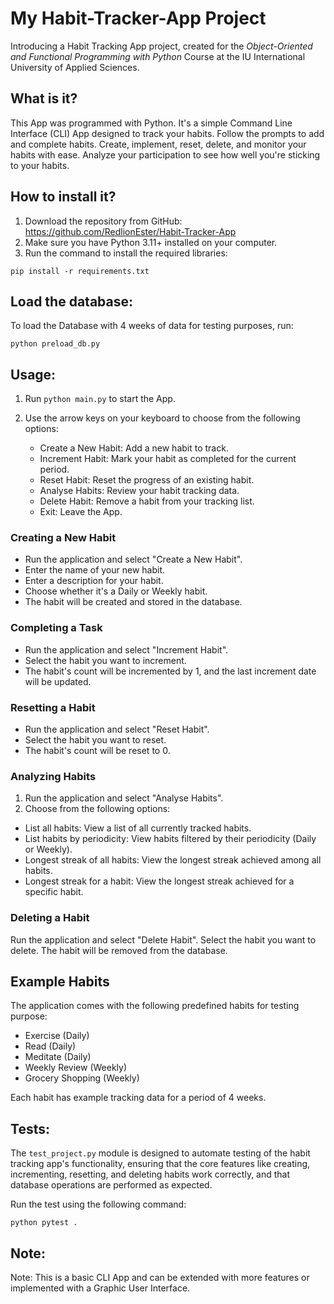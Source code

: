 # My Habit-Tracker-App Project

Introducing a Habit Tracking App project, created for the *Object-Oriented and Functional Programming with Python*
Course at the IU International University of Applied Sciences. 


## What is it?

This App was programmed with Python.
It's a simple Command Line Interface (CLI) App designed to track your habits. 
Follow the prompts to add and complete habits.
Create, implement, reset, delete, and monitor your habits with ease. 
Analyze your participation to see how well you're sticking to your habits.


## How to install it?

1. Download the repository from GitHub: https://github.com/RedlionEster/Habit-Tracker-App
2. Make sure you have Python 3.11+ installed on your computer.
3. Run the command to install the required libraries:


```shell
pip install -r requirements.txt
```


## Load the database:

To load the Database with 4 weeks of data for testing purposes, run:

```shell
python preload_db.py
```

## Usage:

1. Run `python main.py` to start the App.

2. Use the arrow keys on your keyboard to choose from the following options:
      
   * Create a New Habit: Add a new habit to track.  
   * Increment Habit: Mark your habit as completed for the current period.  
   * Reset Habit: Reset the progress of an existing habit.  
   * Analyse Habits: Review your habit tracking data.  
   * Delete Habit: Remove a habit from your tracking list.  
   * Exit: Leave the App.  

### Creating a New Habit

* Run the application and select "Create a New Habit".
* Enter the name of your new habit.
* Enter a description for your habit.
* Choose whether it's a Daily or Weekly habit.
* The habit will be created and stored in the database.

### Completing a Task

* Run the application and select "Increment Habit".
* Select the habit you want to increment.
* The habit's count will be incremented by 1, and the last increment date will be updated.

### Resetting a Habit

* Run the application and select "Reset Habit".
* Select the habit you want to reset.
* The habit's count will be reset to 0.

### Analyzing Habits

1. Run the application and select "Analyse Habits".
2. Choose from the following options:

* List all habits: View a list of all currently tracked habits.
* List habits by periodicity: View habits filtered by their periodicity (Daily or Weekly).
* Longest streak of all habits: View the longest streak achieved among all habits.
* Longest streak for a habit: View the longest streak achieved for a specific habit.

### Deleting a Habit

Run the application and select "Delete Habit".
Select the habit you want to delete.
The habit will be removed from the database.

## Example Habits

The application comes with the following predefined habits for testing purpose:

* Exercise (Daily)
* Read (Daily)
* Meditate (Daily)
* Weekly Review (Weekly)
* Grocery Shopping (Weekly)

Each habit has example tracking data for a period of 4 weeks.

## Tests:

The `test_project.py` module is designed to automate testing of the habit tracking app's functionality, 
ensuring that the core features like creating, incrementing, resetting, and deleting habits work correctly, 
and that database operations are performed as expected.

Run the test using the following command:

```shell
python pytest .
```

## Note:

Note: This is a basic CLI App and can be extended with more features or implemented with a Graphic User Interface.